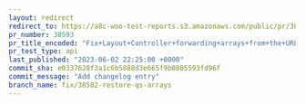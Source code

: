 ```yaml
---
layout: redirect
redirect_to: https://a8c-woo-test-reports.s3.amazonaws.com/public/pr/38593/api/index.html
pr_number: 38593
pr_title_encoded: "Fix+Layout+Controller+forwarding+arrays+from+the+URL+query+string."
pr_test_type: api
last_published: "2023-06-02 22:25:00 +0000"
commit_sha: e0337628f3a1c6b5888d3e665f9b0805593fd96f
commit_message: "Add changelog entry"
branch_name: fix/38582-restore-qs-arrays
---
```

